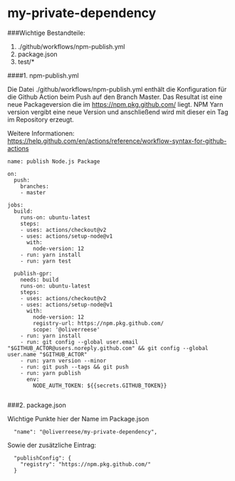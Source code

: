 # my-private-dependency


###Wichtige Bestandteile:
1. ./github/workflows/npm-publish.yml
2. package.json
3. test/*


####1. npm-publish.yml

Die Datei ./github/workflows/npm-publish.yml enthält die Konfiguration für die Github Action beim Push auf den
Branch Master. Das Resultat ist eine neue Packageversion die im https://npm.pkg.github.com/ liegt.
NPM Yarn version vergibt eine neue Version und anschließend wird mit dieser ein Tag im Repository erzeugt.

Weitere Informationen:
<https://help.github.com/en/actions/reference/workflow-syntax-for-github-actions>

```
name: publish Node.js Package

on:
  push:
    branches:
    - master

jobs:
  build:
    runs-on: ubuntu-latest
    steps:
    - uses: actions/checkout@v2
    - uses: actions/setup-node@v1
      with:
        node-version: 12
    - run: yarn install
    - run: yarn test

  publish-gpr:
    needs: build
    runs-on: ubuntu-latest
    steps:
    - uses: actions/checkout@v2
    - uses: actions/setup-node@v1
      with:
        node-version: 12
        registry-url: https://npm.pkg.github.com/
        scope: '@oliverreese'
    - run: yarn install
    - run: git config --global user.email "$GITHUB_ACTOR@users.noreply.github.com" && git config --global user.name "$GITHUB_ACTOR"
    - run: yarn version --minor
    - run: git push --tags && git push
    - run: yarn publish
      env:
        NODE_AUTH_TOKEN: ${{secrets.GITHUB_TOKEN}}


```

###2. package.json

Wichtige Punkte hier der Name im Package.json

```
  "name": "@oliverreese/my-private-dependency",
```

Sowie der zusätzliche Eintrag:

```
  "publishConfig": {
    "registry": "https://npm.pkg.github.com/"
  }
  ```
